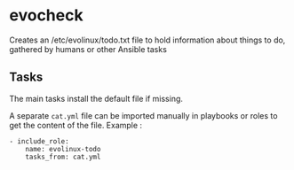 # evocheck

Creates an /etc/evolinux/todo.txt file to hold information about things to do, gathered by humans or other Ansible tasks

## Tasks

The main tasks install the default file if missing.

A separate `cat.yml` file can be imported manually in playbooks or roles to get the content of the file. Example :

```
- include_role:
    name: evolinux-todo
    tasks_from: cat.yml
```
